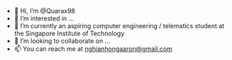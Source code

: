 - 👋 Hi, I’m @Quarax98
- 👀 I’m interested in ...
- 🌱 I’m currently an aspiring computer engineering / telematics student at the Singapore Institute of Technology
- 💞️ I’m looking to collaborate on ...
- 📫 You can reach me at nghianhongaaron@gmail.com

<!---
Quarax98/Quarax98 is a ✨ special ✨ repository because its `README.md` (this file) appears on your GitHub profile.
You can click the Preview link to take a look at your changes.
- 👋 Hi, I’m @Quarax98
- 👀 I’m interested in ...
- 🌱 I’m currently an aspiring computer engineering / telematics student at the Singapore Institute of Technology
- 💞️ I’m looking to collaborate on ...
- 📫 You can reach me at nghianhongaaron@gmail.com
--->
